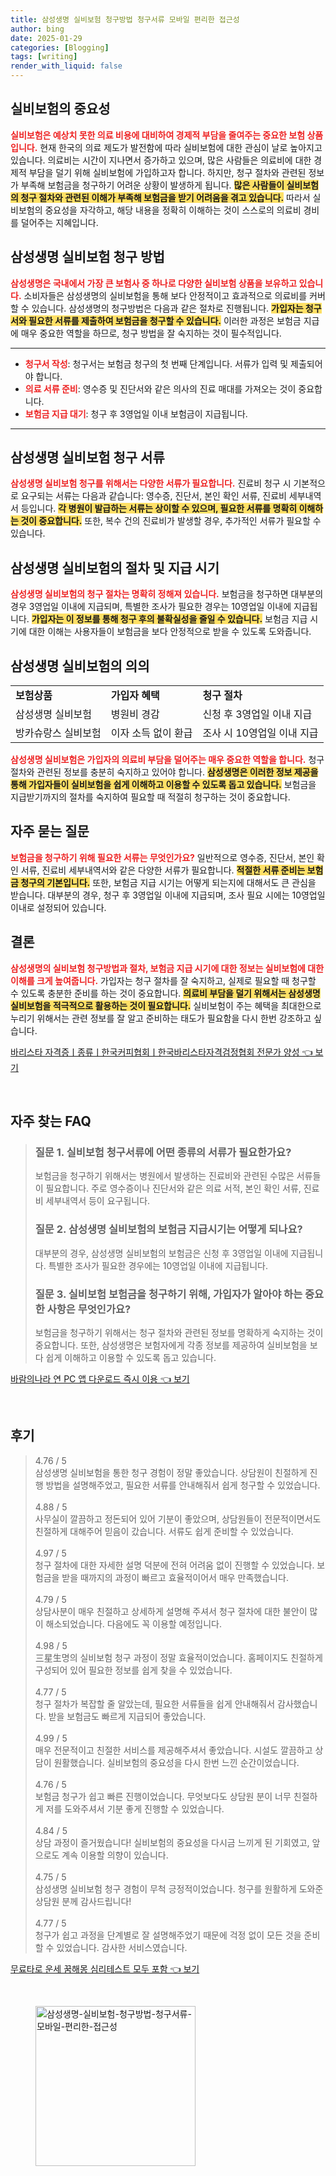 ```yaml
---
title: 삼성생명 실비보험 청구방법 청구서류 모바일 편리한 접근성
author: bing
date: 2025-01-29
categories: [Blogging]
tags: [writing]
render_with_liquid: false
---
```



<h2 id='실비보험의 중요성'>실비보험의 중요성</h2>

<p><b><span style="color: #ee2323;">실비보험은 예상치 못한 의료 비용에 대비하여 경제적 부담을 줄여주는 중요한 보험 상품입니다.</span></b> 현재 한국의 의료 제도가 발전함에 따라 실비보험에 대한 관심이 날로 높아지고 있습니다. 의료비는 시간이 지나면서 증가하고 있으며, 많은 사람들은 의료비에 대한 경제적 부담을 덜기 위해 실비보험에 가입하고자 합니다. 하지만, 청구 절차와 관련된 정보가 부족해 보험금을 청구하기 어려운 상황이 발생하게 됩니다. <b><span style="background-color: #ffe066;">많은 사람들이 실비보험의 청구 절차와 관련된 이해가 부족해 보험금을 받기 어려움을 겪고 있습니다.</span></b> 따라서 실비보험의 중요성을 자각하고, 해당 내용을 정확히 이해하는 것이 스스로의 의료비 경비를 덜어주는 지혜입니다.</p>

<h2 id='삼성생명 실비보험 청구 방법'>삼성생명 실비보험 청구 방법</h2>

<p><b><span style="color: #ee2323;">삼성생명은 국내에서 가장 큰 보험사 중 하나로 다양한 실비보험 상품을 보유하고 있습니다.</span></b> 소비자들은 삼성생명의 실비보험을 통해 보다 안정적이고 효과적으로 의료비를 커버할 수 있습니다. 삼성생명의 청구방법은 다음과 같은 절차로 진행됩니다. <b><span style="background-color: #ffe066;">가입자는 청구서와 필요한 서류를 제출하여 보험금을 청구할 수 있습니다.</span></b> 이러한 과정은 보험금 지급에 매우 중요한 역할을 하므로, 청구 방법을 잘 숙지하는 것이 필수적입니다.</p>

<hr />

<ul>
    <li><b><span style="color: #ee2323;">청구서 작성</span></b>: 청구서는 보험금 청구의 첫 번째 단계입니다. 서류가 입력 및 제출되어야 합니다.</li>
    <li><b><span style="color: #ee2323;">의료 서류 준비</span></b>: 영수증 및 진단서와 같은 의사의 진료 매대를 가져오는 것이 중요합니다.</li>
    <li><b><span style="color: #ee2323;">보험금 지급 대기</span></b>: 청구 후 3영업일 이내 보험금이 지급됩니다.</li>
</ul>

<hr />

<h2 id='삼성생명 실비보험 청구 서류'>삼성생명 실비보험 청구 서류</h2>

<p><b><span style="color: #ee2323;">삼성생명 실비보험 청구를 위해서는 다양한 서류가 필요합니다.</span></b> 진료비 청구 시 기본적으로 요구되는 서류는 다음과 같습니다: 영수증, 진단서, 본인 확인 서류, 진료비 세부내역서 등입니다. <b><span style="background-color: #ffe066;">각 병원이 발급하는 서류는 상이할 수 있으며, 필요한 서류를 명확히 이해하는 것이 중요합니다.</span></b> 또한, 복수 건의 진료비가 발생할 경우, 추가적인 서류가 필요할 수 있습니다.</p>

<h2 id='삼성생명 실비보험의 절차 및 지급 시기'>삼성생명 실비보험의 절차 및 지급 시기</h2>

<p><b><span style="color: #ee2323;">삼성생명 실비보험의 청구 절차는 명확히 정해져 있습니다.</span></b> 보험금을 청구하면 대부분의 경우 3영업일 이내에 지급되며, 특별한 조사가 필요한 경우는 10영업일 이내에 지급됩니다. <b><span style="background-color: #ffe066;">가입자는 이 정보를 통해 청구 후의 불확실성을 줄일 수 있습니다.</span></b> 보험금 지급 시기에 대한 이해는 사용자들이 보험금을 보다 안정적으로 받을 수 있도록 도와줍니다.</p>

<h2 id='삼성생명 실비보험의 의의'>삼성생명 실비보험의 의의</h2>

<table>
    <tr>
        <td><b>보험상품</b></td>
        <td><b>가입자 혜택</b></td>
        <td><b>청구 절차</b></td>
    </tr>
    <tr>
        <td>삼성생명 실비보험</td>
        <td>병원비 경감</td>
        <td>신청 후 3영업일 이내 지급</td>
    </tr>
    <tr>
        <td>방카슈랑스 실비보험</td>
        <td>이자 소득 없이 환급</td>
        <td>조사 시 10영업일 이내 지급</td>
    </tr>
</table>

<p><b><span style="color: #ee2323;">삼성생명 실비보험은 가입자의 의료비 부담을 덜어주는 매우 중요한 역할을 합니다.</span></b> 청구 절차와 관련된 정보를 충분히 숙지하고 있어야 합니다. <b><span style="background-color: #ffe066;">삼성생명은 이러한 정보 제공을 통해 가입자들이 실비보험을 쉽게 이해하고 이용할 수 있도록 돕고 있습니다.</span></b> 보험금을 지급받기까지의 절차를 숙지하여 필요할 때 적절히 청구하는 것이 중요합니다.</p>

<h2 id='자주 묻는 질문'>자주 묻는 질문</h2>

<p><b><span style="color: #ee2323;">보험금을 청구하기 위해 필요한 서류는 무엇인가요?</span></b> 일반적으로 영수증, 진단서, 본인 확인 서류, 진료비 세부내역서와 같은 다양한 서류가 필요합니다. <b><span style="background-color: #ffe066;">적절한 서류 준비는 보험금 청구의 기본입니다.</span></b> 또한, 보험금 지급 시기는 어떻게 되는지에 대해서도 큰 관심을 받습니다. 대부분의 경우, 청구 후 3영업일 이내에 지급되며, 조사 필요 시에는 10영업일 이내로 설정되어 있습니다.</p>

<h2 id='결론'>결론</h2>

<p><b><span style="color: #ee2323;">삼성생명의 실비보험 청구방법과 절차, 보험금 지급 시기에 대한 정보는 실비보험에 대한 이해를 크게 높여줍니다.</span></b> 가입자는 청구 절차를 잘 숙지하고, 실제로 필요할 때 청구할 수 있도록 충분한 준비를 하는 것이 중요합니다. <b><span style="background-color: #ffe066;">의료비 부담을 덜기 위해서는 삼성생명 실비보험을 적극적으로 활용하는 것이 필요합니다.</span></b> 실비보험이 주는 혜택을 최대한으로 누리기 위해서는 관련 정보를 잘 알고 준비하는 태도가 필요함을 다시 한번 강조하고 싶습니다.</p>


<p><a class="click-button" title="바리스타 자격증ㅣ종류ㅣ한국커피협회ㅣ한국바리스타자격검정협회 전문가 양성" href="https://adkhouse.github.io/posts/%EB%B0%94%EB%A6%AC%EC%8A%A4%ED%83%80-%EC%9E%90%EA%B2%A9%EC%A6%9D%E3%85%A3%EC%A2%85%EB%A5%98%E3%85%A3%ED%95%9C%EA%B5%AD%EC%BB%A4%ED%94%BC%ED%98%91%ED%9A%8C%E3%85%A3%ED%95%9C%EA%B5%AD%EB%B0%94%EB%A6%AC%EC%8A%A4%ED%83%80%EC%9E%90%EA%B2%A9%EA%B2%80%EC%A0%95%ED%98%91%ED%9A%8C-%EC%A0%84%EB%AC%B8%EA%B0%80-%EC%96%91%EC%84%B1/" rel="dofollow">바리스타 자격증ㅣ종류ㅣ한국커피협회ㅣ한국바리스타자격검정협회 전문가 양성 👈 보기</a></p><br>
<h2 id='자주_찾는_FAQ'>자주 찾는 FAQ</h2>
<div itemscope="" itemtype="https://schema.org/FAQPage"> 
<blockquote> 
<div itemscope="" itemprop="mainEntity" itemtype="https://schema.org/Question"> 
<h3 itemprop="name">질문 1. 실비보험 청구서류에 어떤 종류의 서류가 필요한가요?</h3> 
<div itemscope="" itemprop="acceptedAnswer" itemtype="https://schema.org/Answer"> 
<span itemprop="text"> 
<p>보험금을 청구하기 위해서는 병원에서 발생하는 진료비와 관련된 수많은 서류들이 필요합니다. 주로 영수증이나 진단서와 같은 의료 서적, 본인 확인 서류, 진료비 세부내역서 등이 요구됩니다.</p> 
</span> 
</div> 
</div> 

<div itemscope="" itemprop="mainEntity" itemtype="https://schema.org/Question"> 
<h3 itemprop="name">질문 2. 삼성생명 실비보험의 보험금 지급시기는 어떻게 되나요?</h3> 
<div itemscope="" itemprop="acceptedAnswer" itemtype="https://schema.org/Answer"> 
<span itemprop="text"> 
<p>대부분의 경우, 삼성생명 실비보험의 보험금은 신청 후 3영업일 이내에 지급됩니다. 특별한 조사가 필요한 경우에는 10영업일 이내에 지급됩니다.</p> 
</span> 
</div> 
</div> 

<div itemscope="" itemprop="mainEntity" itemtype="https://schema.org/Question"> 
<h3 itemprop="name">질문 3. 실비보험 보험금을 청구하기 위해, 가입자가 알아야 하는 중요한 사항은 무엇인가요?</h3> 
<div itemscope="" itemprop="acceptedAnswer" itemtype="https://schema.org/Answer"> 
<span itemprop="text"> 
<p>보험금을 청구하기 위해서는 청구 절차와 관련된 정보를 명확하게 숙지하는 것이 중요합니다. 또한, 삼성생명은 보험자에게 각종 정보를 제공하여 실비보험을 보다 쉽게 이해하고 이용할 수 있도록 돕고 있습니다.</p> 
</span> 
</div> 
</div> 
</blockquote> 
</div>
<p><a class="click-button" title="바람의나라 연 PC 앱 다운로드 즉시 이용" href="https://adkhouse.github.io/posts/%EB%B0%94%EB%9E%8C%EC%9D%98%EB%82%98%EB%9D%BC-%EC%97%B0-PC-%EC%95%B1-%EB%8B%A4%EC%9A%B4%EB%A1%9C%EB%93%9C-%EC%A6%89%EC%8B%9C-%EC%9D%B4%EC%9A%A9/" rel="dofollow">바람의나라 연 PC 앱 다운로드 즉시 이용 👈 보기</a></p><br>
<h2 id='후기'>후기</h2>
<div itemscope itemtype="https://schema.org/Product">
  <blockquote>
  <div itemprop="review" itemscope itemtype="https://schema.org/Review">
      <div itemprop="reviewRating" itemscope itemtype="https://schema.org/Rating"> <span itemprop="ratingValue">4.76</span> / <span itemprop="bestRating">5</span> </div>
      <span itemprop="reviewBody">삼성생명 실비보험을 통한 청구 경험이 정말 좋았습니다. 상담원이 친절하게 진행 방법을 설명해주었고, 필요한 서류를 안내해줘서 쉽게 청구할 수 있었습니다.</span>
  </div>
  <br>
  <div itemprop="review" itemscope itemtype="https://schema.org/Review">
      <div itemprop="reviewRating" itemscope itemtype="https://schema.org/Rating"> <span itemprop="ratingValue">4.88</span> / <span itemprop="bestRating">5</span> </div>
      <span itemprop="reviewBody">사무실이 깔끔하고 정돈되어 있어 기분이 좋았으며, 상담원들이 전문적이면서도 친절하게 대해주어 믿음이 갔습니다. 서류도 쉽게 준비할 수 있었습니다.</span>
  </div>
  <br>
  <div itemprop="review" itemscope itemtype="https://schema.org/Review">
      <div itemprop="reviewRating" itemscope itemtype="https://schema.org/Rating"> <span itemprop="ratingValue">4.97</span> / <span itemprop="bestRating">5</span> </div>
      <span itemprop="reviewBody">청구 절차에 대한 자세한 설명 덕분에 전혀 어려움 없이 진행할 수 있었습니다. 보험금을 받을 때까지의 과정이 빠르고 효율적이어서 매우 만족했습니다.</span>
  </div>
  <br>
  <div itemprop="review" itemscope itemtype="https://schema.org/Review">
      <div itemprop="reviewRating" itemscope itemtype="https://schema.org/Rating"> <span itemprop="ratingValue">4.79</span> / <span itemprop="bestRating">5</span> </div>
      <span itemprop="reviewBody">상담사분이 매우 친절하고 상세하게 설명해 주셔서 청구 절차에 대한 불안이 많이 해소되었습니다. 다음에도 꼭 이용할 예정입니다.</span>
  </div>
  <br>
  <div itemprop="review" itemscope itemtype="https://schema.org/Review">
      <div itemprop="reviewRating" itemscope itemtype="https://schema.org/Rating"> <span itemprop="ratingValue">4.98</span> / <span itemprop="bestRating">5</span> </div>
      <span itemprop="reviewBody">三星生명의 실비보험 청구 과정이 정말 효율적이었습니다. 홈페이지도 친절하게 구성되어 있어 필요한 정보를 쉽게 찾을 수 있었습니다.</span>
  </div>
  <br>
  <div itemprop="review" itemscope itemtype="https://schema.org/Review">
      <div itemprop="reviewRating" itemscope itemtype="https://schema.org/Rating"> <span itemprop="ratingValue">4.77</span> / <span itemprop="bestRating">5</span> </div>
      <span itemprop="reviewBody">청구 절차가 복잡할 줄 알았는데, 필요한 서류들을 쉽게 안내해줘서 감사했습니다. 받을 보험금도 빠르게 지급되어 좋았습니다.</span>
  </div>
  <br>
  <div itemprop="review" itemscope itemtype="https://schema.org/Review">
      <div itemprop="reviewRating" itemscope itemtype="https://schema.org/Rating"> <span itemprop="ratingValue">4.99</span> / <span itemprop="bestRating">5</span> </div>
      <span itemprop="reviewBody">매우 전문적이고 친절한 서비스를 제공해주셔서 좋았습니다. 시설도 깔끔하고 상담이 원활했습니다. 실비보험의 중요성을 다시 한번 느낀 순간이었습니다.</span>
  </div>
  <br>
  <div itemprop="review" itemscope itemtype="https://schema.org/Review">
      <div itemprop="reviewRating" itemscope itemtype="https://schema.org/Rating"> <span itemprop="ratingValue">4.76</span> / <span itemprop="bestRating">5</span> </div>
      <span itemprop="reviewBody">보험금 청구가 쉽고 빠른 진행이었습니다. 무엇보다도 상담원 분이 너무 친절하게 저를 도와주셔서 기분 좋게 진행할 수 있었습니다.</span>
  </div>
  <br>
  <div itemprop="review" itemscope itemtype="https://schema.org/Review">
      <div itemprop="reviewRating" itemscope itemtype="https://schema.org/Rating"> <span itemprop="ratingValue">4.84</span> / <span itemprop="bestRating">5</span> </div>
      <span itemprop="reviewBody">상담 과정이 즐거웠습니다! 실비보험의 중요성을 다시금 느끼게 된 기회였고, 앞으로도 계속 이용할 의향이 있습니다.</span>
  </div>
  <br>
  <div itemprop="review" itemscope itemtype="https://schema.org/Review">
      <div itemprop="reviewRating" itemscope itemtype="https://schema.org/Rating"> <span itemprop="ratingValue">4.75</span> / <span itemprop="bestRating">5</span> </div>
      <span itemprop="reviewBody">삼성생명 실비보험 청구 경험이 무척 긍정적이었습니다. 청구를 원활하게 도와준 상담원 분께 감사드립니다!</span>
  </div>
  <br>
  <div itemprop="review" itemscope itemtype="https://schema.org/Review">
      <div itemprop="reviewRating" itemscope itemtype="https://schema.org/Rating"> <span itemprop="ratingValue">4.77</span> / <span itemprop="bestRating">5</span> </div>
      <span itemprop="reviewBody">청구가 쉽고 과정을 단계별로 잘 설명해주었기 때문에 걱정 없이 모든 것을 준비할 수 있었습니다. 감사한 서비스였습니다.</span>
  </div>
  </blockquote>
</div>
<p><a class="click-button" title="무료타로 운세 꿈해몽 심리테스트 모두 포함" href="https://adkhouse.github.io/posts/%EB%AC%B4%EB%A3%8C%ED%83%80%EB%A1%9C-%EC%9A%B4%EC%84%B8-%EA%BF%88%ED%95%B4%EB%AA%BD-%EC%8B%AC%EB%A6%AC%ED%85%8C%EC%8A%A4%ED%8A%B8-%EB%AA%A8%EB%91%90-%ED%8F%AC%ED%95%A8/" rel="dofollow">무료타로 운세 꿈해몽 심리테스트 모두 포함 👈 보기</a></p><br>
<figure class="image"><img src="https://adkhouse.github.io/assets/img/thumbnail/삼성생명-실비보험-청구방법-청구서류-모바일-편리한-접근성.webp" alt="삼성생명-실비보험-청구방법-청구서류-모바일-편리한-접근성" width="256" height="256"></figure>